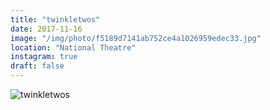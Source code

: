```yaml
---
title: "twinkletwos"
date: 2017-11-16
image: "/img/photo/f5189d7141ab752ce4a1026959edec33.jpg"
location: "National Theatre"
instagram: true
draft: false
---
```


![twinkletwos](/img/photo/f5189d7141ab752ce4a1026959edec33.jpg)
